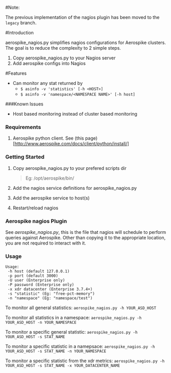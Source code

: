 #Note:

The previous implementation of the nagios plugin has been moved to the
`legacy` branch.


#Introduction

aerospike\_nagios.py simplifies nagios configurations for Aerospike clusters.
The goal is to reduce the complexity to 2 simple steps.

1. Copy aerospike\_nagios.py to your Nagios server
2. Add aerospike configs into Nagios

#Features

- Can monitor any stat returned by
  - `$ asinfo -v 'statistics' [-h <HOST>]`
  - `$ asinfo -v 'namespace/<NAMESPACE NAME>' [-h host]`

###Known Issues

- Host based monitoring instead of cluster based monitoring

### Requirements
1. Aerospike python client. See (this page)[http://www.aerospike.com/docs/client/python/install/]

### Getting Started

1. Copy aerospike\_nagios.py to your prefered scripts dir

    > Eg: /opt/aerospike/bin/

1. Add the nagios service definitions for aerospike\_nagios.py

1. Add the aerospike service to host(s)

1. Restart/reload nagios


### Aerospike nagios Plugin

See *aerospike\_nagios.py*, this is the file that nagios will schedule to perform
queries against Aerospike. Other than copying it to the appropriate location,
you are not required to interact with it.

###  Usage

    Usage:
     -h host (default 127.0.0.1)
     -p port (default 3000)
	 -U user (Enterprise only)
	 -P password (Enterprise only)
	 -x xdr datacenter (Enterprise 3.7.4+)
     -s "statistic" (Eg: "free-pct-memory")
     -n "namespace" (Eg: "namespace/test")

To monitor all general statistics:
`aerospike_nagios.py -h YOUR_ASD_HOST`

To monitor all statistics in a namespace:
`aerospike_nagios.py -h YOUR_ASD_HOST -n YOUR_NAMESPACE`

To monitor a specific general statistic:
`aerospike_nagios.py -h YOUR_ASD_HOST -s STAT_NAME`

To monitor a specific statistic in a namepsace:
`aerospike_nagios.py -h YOUR_ASD_HOST -s STAT_NAME -n YOUR_NAMESPACE`

To monitor a specific statistic from the xdr metrics:
`aerospike_nagios.py -h YOUR_ASD_HOST -s STAT_NAME -x YOUR_DATACENTER_NAME`

